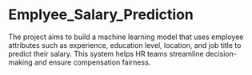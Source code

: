 # Emplyee_Salary_Prediction
The project aims to build a machine learning model that uses employee attributes such as experience, education level, location, and job title to predict their salary. This system helps HR teams streamline decision-making and ensure compensation fairness.
